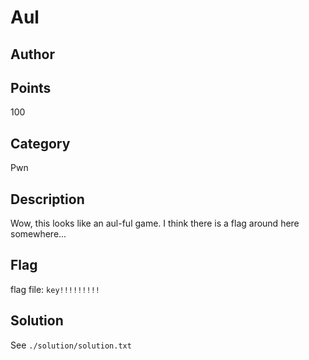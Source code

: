 # Aul
## Author

## Points
100
## Category
Pwn
## Description
Wow, this looks like an aul-ful game. I think there is a flag around here somewhere...
## Flag
flag file: `key!!!!!!!!!`
## Solution
See `./solution/solution.txt`